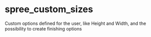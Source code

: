 # spree_custom_sizes
Custom options defined for the user, like Height and Width, and the possibility to create finishing options

